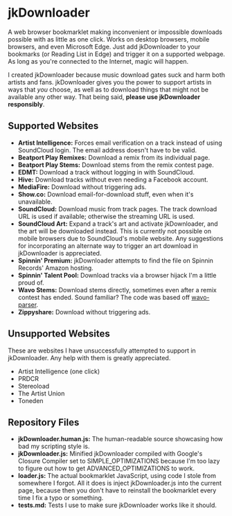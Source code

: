 # jkDownloader
A web browser bookmarklet making inconvenient or impossible downloads possible with as little as one click. Works on desktop browsers, mobile browsers, and even Microsoft Edge. Just add jkDownloader to your bookmarks (or Reading List in Edge) and trigger it on a supported webpage. As long as you're connected to the Internet, magic will happen.

I created jkDownloader because music download gates suck and harm both artists and fans. jkDownloader gives you the power to support artists in ways that *you* choose, as well as to download things that might not be available any other way. That being said, **please use jkDownloader responsibly**.

## Supported Websites
* **Artist Intelligence:** Forces email verification on a track instead of using SoundCloud login. The email address doesn't have to be valid.
* **Beatport Play Remixes:** Download a remix from its individual page.
* **Beatport Play Stems:** Download stems from the remix contest page.
* **EDMT:** Download a track without logging in with SoundCloud.
* **Hive:** Download tracks without even needing a Facebook account.
* **MediaFire:** Download without triggering ads.
* **Show.co:** Download email-for-download stuff, even when it's unavailable.
* **SoundCloud:** Download music from track pages. The track download URL is used if available; otherwise the streaming URL is used.
* **SoundCloud Art:** Expand a track's art and activate jkDownloader, and the art will be downloaded instead. This is currently not possible on mobile browsers due to SoundCloud's mobile website. Any suggestions for incorporating an alternate way to trigger an art download in jkDownloader is appreciated.
* **Spinnin' Premium:** jkDownloader attempts to find the file on Spinnin Records' Amazon hosting.
* **Spinnin' Talent Pool:** Download tracks via a browser hijack I'm a little proud of.
* **Wavo Stems:** Download stems directly, sometimes even after a remix contest has ended. Sound familiar? The code was based off [wavo-parser](https://github.com/jkmartindale/wavo-parser).
* **Zippyshare:** Download without triggering ads.

## Unsupported Websites
These are websites I have unsuccessfully attempted to support in jkDownloader. Any help with them is greatly appreciated.
* Artist Intelligence (one click)
* PRDCR
* Stereoload
* The Artist Union
* Toneden

## Repository Files
* **jkDownloader.human.js:** The human-readable source showcasing how bad my scripting style is.
* **jkDownloader.js:** Minified jkDownloader compiled with Google's Closure Compiler set to SIMPLE_OPTIMIZATIONS because I'm too lazy to figure out how to get ADVANCED_OPTIMIZATIONS to work.
* **loader.js:** The actual bookmarklet JavaScript, using code I stole from somewhere I forgot. All it does is inject jkDownloader.js into the current page, because then you don't have to reinstall the bookmarklet every time I fix a typo or something.
* **tests.md:** Tests I use to make sure jkDownloader works like it should.
